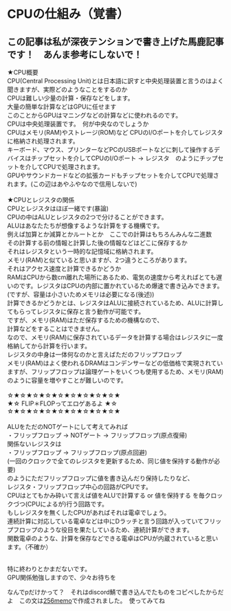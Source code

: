 # CPUの仕組み（覚書）

## この記事は私が深夜テンションで書き上げた馬鹿記事です！　あんま参考にしないで！

★CPU概要<br>
CPU(Central Processing Unit)とは日本語に訳すと中央処理装置と言うのはよく聞きますが、実際どのようなことをするのか<br>
CPUは難しい少量の計算・保存などをします。<br>
大量の簡単な計算などはGPUに任せます<br>
このことからGPUはマニングなどの計算などに使われるのです。<br>
CPUは中央処理装置です。　何が中央なのでしょうか<br>
CPUはメモリ(RAM)やストレージ(ROM)など CPUのI/Oポートを介してレジスタに格納され処理されます。<br>
キーボード、マウス、プリンターなどPCのUSBポートなどに刺して操作するデバイスはチップセットを介してCPUのI/Oポート -> レジスタ　のようにチップセットを介してCPUで処理されます。<br>
GPUやサウンドカードなどの拡張カードもチップセットを介してCPUで処理されます。(この辺はあやふやなので信用しないで)<br>
<br>
★CPUとレジスタの関係<br>
CPUとレジスタはほぼ一緒です(暴論)<br>
CPUの中はALUとレジスタの2つで分けることができます。<br>
ALUはあなたたちが想像するような計算をする機構です。<br>
例えば加算とか減算とかルートとか　ここでの計算はもちろんみんな二進数<br>
その計算する前の情報と計算した後の情報などはどこに保存するか<br>
それはレジスタという一時的な記憶域に格納されます。<br>
メモリ(RAM)と似ていると思いますが、2つ違うところがあります。<br>
それはアクセス速度と計算できるかどうか<br>
RAMはCPUから数cm離れた場所にあるため、電気の速度から考えればとても遅いのです。レジスタはCPUの内部に置かれているため爆速で書き込みできます。(ですが、容量は小さいためメモリは必要になる(後述))<br>
計算できるかどうかとは、レジスタはALUに接続されているため、ALUに計算してもらってレジスタに保存と言う動作が可能です。<br>
ですが、メモリ(RAM)はただ保存するための機構なので、<br>
計算などをすることはできません。<br>
なので、メモリ(RAM)に保存されているデータを計算する場合はレジスタに一度格納してから計算を行います。<br>
レジスタの中身は一体何なのかと言えばただのフリップフロップ<br>
メモリ(RAM)はよく使われるDRAMはコンデンサーなどの低価格で実現されていますが、フリップフロップは論理ゲートをいくつも使用するため、メモリ(RAM)のように容量を増やすことが難しいのです。<br>
<br>
☆★☆★☆★☆★☆★☆★☆★☆★☆★<br>
★☆ FLIP＊FLOPってエロゲあるよ ★☆<br>
☆★☆★☆★☆★☆★☆★☆★☆★☆★<br>
<br>
ALUをただのNOTゲートにして考えてみれば<br>
・フリップフロップ -> NOTゲート -> フリップフロップ(原点復帰)<br>
関係ないレジスタは<br>
・フリップフロップ -> フリップフロップ(原点回避)<br>
(一回のクロックで全てのレジスタを更新するため、同じ値を保持する動作が必要)<br>
のようにただフリップフロップに値を書き込んだり保持したりなど、<br>
レジスタ・フリップフロップ中心の回路がCPUです。<br>
CPUはとてもかみ砕いて言えば値をALUで計算する or 値を保持する を毎クロックづつ(CPUによるが)行う回路です。<br>
もしレジスタを無くしたCPUがあればそれは電卓でしょう。<br>
連続計算に対応している電卓などは中にDラッチと言う回路が入っていてフリップフロップのような役目を果たしているため、連続計算ができます。<br>
関数電卓のような、計算を保存などできる電卓はCPUが内蔵されていると思います。（不確か）<br>
<br>

特に終わりとかまだないです。<br>
GPU関係勉強しますので、少々お待ちを<br>

なんでpだけかって？　それはdiscord鯖で書き込んでたものをコピペしたからだよ　この文は<a href="/tools/memo/index.html">256memo</a>で作成されました。　使ってみてね